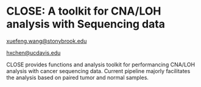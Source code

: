 

CLOSE: A toolkit for **C**NA/**LO**H analysis with **Se**quencing data
====

xuefeng.wang@stonybrook.edu 

hxchen@ucdavis.edu


CLOSE provides functions and analysis toolkit for performancing CNA/LOH analysis with cancer sequencing data. Current pipeline majorly facilitates the analysis based on paired tumor and normal samples.

